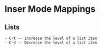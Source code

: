 # Inser Mode Mappings

## Lists
	- C-t -- Increase the level of a list item
	- C-d -- Decrease the level of a list item
